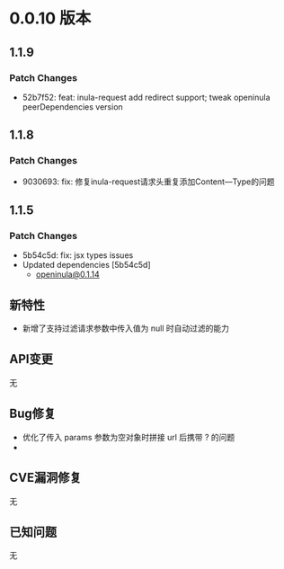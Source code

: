 # 0.0.10 版本

## 1.1.9

### Patch Changes

- 52b7f52: feat: inula-request add redirect support; tweak openinula peerDependencies version

## 1.1.8

### Patch Changes

- 9030693: fix: 修复inula-request请求头重复添加Content—Type的问题

## 1.1.5

### Patch Changes

- 5b54c5d: fix: jsx types issues
- Updated dependencies [5b54c5d]
  - openinula@0.1.14

## 新特性

- 新增了支持过滤请求参数中传入值为 null 时自动过滤的能力

## API变更

无

## Bug修复

- 优化了传入 params 参数为空对象时拼接 url 后携带 ? 的问题
-

## CVE漏洞修复

无

## 已知问题

无
